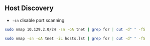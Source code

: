 
## Host Discovery
- `-sn` disable port scanning
```bash
sudo nmap 10.129.2.0/24 -sn -oA tnet | grep for | cut -d" " -f5

sudo nmap -sn -oA tnet -iL hosts.lst | grep for | cut -d" " -f5
```
